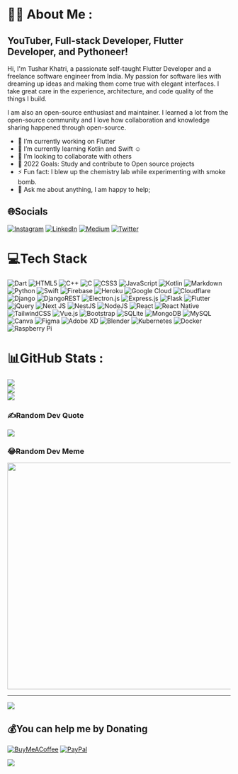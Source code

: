 # 👨‍💼 About Me : 
                                                                                              
## YouTuber, Full-stack Developer, Flutter Developer, and Pythoneer!

Hi, I'm Tushar Khatri, a passionate self-taught Flutter Developer and a freelance software engineer from India. My passion for software lies with dreaming up ideas and making them come true with elegant interfaces. I take great care in the experience, architecture, and code quality of the things I build.

I am also an open-source enthusiast and maintainer. I learned a lot from the open-source community and I love how collaboration and knowledge sharing happened through open-source.

- 🔭 I’m currently working on Flutter
- 🌱 I’m currently learning Kotlin and Swift ☺
- 👯 I’m looking to collaborate with others
- 🥅 2022 Goals: Study and contribute to Open source projects
- ⚡ Fun fact: I blew up the chemistry lab while experimenting with smoke bomb.
- 💬 Ask me about anything, I am happy to help;

## 🌐Socials
[![Instagram](https://img.shields.io/badge/Instagram-%23E4405F.svg?logo=Instagram&logoColor=white)](https://instagram.com/tushar_khatri_official_) [![LinkedIn](https://img.shields.io/badge/LinkedIn-%230077B5.svg?logo=linkedin&logoColor=white)](https://linkedin.com/in/tusharkhatriofficial) [![Medium](https://img.shields.io/badge/Medium-12100E?logo=medium&logoColor=white)](https://medium.com/@tusharkhatri) [![Twitter](https://img.shields.io/badge/Twitter-%231DA1F2.svg?logo=Twitter&logoColor=white)](https://twitter.com/DamanKhatri_) 

# 💻Tech Stack
![Dart](https://img.shields.io/badge/dart-%230175C2.svg?style=for-the-badge&logo=dart&logoColor=white) ![HTML5](https://img.shields.io/badge/html5-%23E34F26.svg?style=for-the-badge&logo=html5&logoColor=white) ![C++](https://img.shields.io/badge/c++-%2300599C.svg?style=for-the-badge&logo=c%2B%2B&logoColor=white) ![C](https://img.shields.io/badge/c-%2300599C.svg?style=for-the-badge&logo=c&logoColor=white) ![CSS3](https://img.shields.io/badge/css3-%231572B6.svg?style=for-the-badge&logo=css3&logoColor=white) ![JavaScript](https://img.shields.io/badge/javascript-%23323330.svg?style=for-the-badge&logo=javascript&logoColor=%23F7DF1E) ![Kotlin](https://img.shields.io/badge/kotlin-%230095D5.svg?style=for-the-badge&logo=kotlin&logoColor=white) ![Markdown](https://img.shields.io/badge/markdown-%23000000.svg?style=for-the-badge&logo=markdown&logoColor=white) ![Python](https://img.shields.io/badge/python-3670A0?style=for-the-badge&logo=python&logoColor=ffdd54) ![Swift](https://img.shields.io/badge/swift-F54A2A?style=for-the-badge&logo=swift&logoColor=white) ![Firebase](https://img.shields.io/badge/firebase-%23039BE5.svg?style=for-the-badge&logo=firebase) ![Heroku](https://img.shields.io/badge/heroku-%23430098.svg?style=for-the-badge&logo=heroku&logoColor=white) ![Google Cloud](https://img.shields.io/badge/Google%20Cloud-%234285F4.svg?style=for-the-badge&logo=google-cloud&logoColor=white) ![Cloudflare](https://img.shields.io/badge/Cloudflare-F38020?style=for-the-badge&logo=Cloudflare&logoColor=white) ![Django](https://img.shields.io/badge/django-%23092E20.svg?style=for-the-badge&logo=django&logoColor=white) ![DjangoREST](https://img.shields.io/badge/DJANGO-REST-ff1709?style=for-the-badge&logo=django&logoColor=white&color=ff1709&labelColor=gray) ![Electron.js](https://img.shields.io/badge/Electron-191970?style=for-the-badge&logo=Electron&logoColor=white) ![Express.js](https://img.shields.io/badge/express.js-%23404d59.svg?style=for-the-badge&logo=express&logoColor=%2361DAFB) ![Flask](https://img.shields.io/badge/flask-%23000.svg?style=for-the-badge&logo=flask&logoColor=white) ![Flutter](https://img.shields.io/badge/Flutter-%2302569B.svg?style=for-the-badge&logo=Flutter&logoColor=white) ![jQuery](https://img.shields.io/badge/jquery-%230769AD.svg?style=for-the-badge&logo=jquery&logoColor=white) ![Next JS](https://img.shields.io/badge/Next-black?style=for-the-badge&logo=next.js&logoColor=white) ![NestJS](https://img.shields.io/badge/nestjs-%23E0234E.svg?style=for-the-badge&logo=nestjs&logoColor=white) ![NodeJS](https://img.shields.io/badge/node.js-6DA55F?style=for-the-badge&logo=node.js&logoColor=white) ![React](https://img.shields.io/badge/react-%2320232a.svg?style=for-the-badge&logo=react&logoColor=%2361DAFB) ![React Native](https://img.shields.io/badge/react_native-%2320232a.svg?style=for-the-badge&logo=react&logoColor=%2361DAFB) ![TailwindCSS](https://img.shields.io/badge/tailwindcss-%2338B2AC.svg?style=for-the-badge&logo=tailwind-css&logoColor=white) ![Vue.js](https://img.shields.io/badge/vuejs-%2335495e.svg?style=for-the-badge&logo=vuedotjs&logoColor=%234FC08D) ![Bootstrap](https://img.shields.io/badge/bootstrap-%23563D7C.svg?style=for-the-badge&logo=bootstrap&logoColor=white) ![SQLite](https://img.shields.io/badge/sqlite-%2307405e.svg?style=for-the-badge&logo=sqlite&logoColor=white) ![MongoDB](https://img.shields.io/badge/MongoDB-%234ea94b.svg?style=for-the-badge&logo=mongodb&logoColor=white) ![MySQL](https://img.shields.io/badge/mysql-%2300f.svg?style=for-the-badge&logo=mysql&logoColor=white) ![Canva](https://img.shields.io/badge/Canva-%2300C4CC.svg?style=for-the-badge&logo=Canva&logoColor=white) 	![Figma](https://img.shields.io/badge/figma-%23F24E1E.svg?style=for-the-badge&logo=figma&logoColor=white) ![Adobe XD](https://img.shields.io/badge/Adobe%20XD-470137?style=for-the-badge&logo=Adobe%20XD&logoColor=#FF61F6) ![Blender](https://img.shields.io/badge/blender-%23F5792A.svg?style=for-the-badge&logo=blender&logoColor=white) ![Kubernetes](https://img.shields.io/badge/kubernetes-%23326ce5.svg?style=for-the-badge&logo=kubernetes&logoColor=white) ![Docker](https://img.shields.io/badge/docker-%230db7ed.svg?style=for-the-badge&logo=docker&logoColor=white) ![Raspberry Pi](https://img.shields.io/badge/-RaspberryPi-C51A4A?style=for-the-badge&logo=Raspberry-Pi)
# 📊GitHub Stats :
![](https://github-readme-stats.vercel.app/api?username=tusharkhatriofficial&theme=swift&hide_border=false&include_all_commits=false&count_private=false)<br/>
![](https://github-readme-streak-stats.herokuapp.com/?user=tusharkhatriofficial&theme=swift&hide_border=false)<br/>
![](https://github-readme-stats.vercel.app/api/top-langs/?username=tusharkhatriofficial&theme=swift&hide_border=false&include_all_commits=false&count_private=false&layout=compact)

### ✍️Random Dev Quote
![](https://quotes-github-readme.vercel.app/api?type=horizontal&theme=radical)

### 😂Random Dev Meme
<img src="https://random-memer.herokuapp.com/" width="512px"/>

---
[![](https://visitcount.itsvg.in/api?id=tusharkhatriofficial&icon=0&color=1)](https://visitcount.itsvg.in)

  ## 💰You can help me by Donating
  [![BuyMeACoffee](https://img.shields.io/badge/Buy%20Me%20a%20Coffee-ffdd00?style=for-the-badge&logo=buy-me-a-coffee&logoColor=black)](https://buymeacoffee.com/tusharkhatri) [![PayPal](https://img.shields.io/badge/PayPal-00457C?style=for-the-badge&logo=paypal&logoColor=white)](https://paypal.me/DevelopersOnline)

<img src="https://user-images.githubusercontent.com/64004539/165444064-67ec916c-660c-410d-91ce-1f39704a3981.svg" align="center">

 
 

 
<!-- commented code
 📫 How to reach me: 
* <a href="url"><img src="https://user-images.githubusercontent.com/64004539/163582926-dc45bd01-75d7-4a94-a19a-f4a1bafcefef.png" align="left" height="23" width="23" ></a> [Email](mailto:khatritushar420@gmail.com)
* <a href="url"><img src="https://user-images.githubusercontent.com/64004539/163581667-d02ef14e-f7bb-4b0a-8a16-b656bd3b1110.jpg" align="left" height="23" width="23" ></a> [Instagram](https://www.instagram.com/tushar_khatri_official_/)
* <a href="url"><img src="https://user-images.githubusercontent.com/64004539/163582101-31cb9cce-ea07-4ab3-a85b-741cd253d4cc.png" align="left" height="19" width="23" ></a> [YouTube](https://www.youtube.com/channel/UCcgYO9UkTyvozoFMXRfnN6g)
 
<a href="url"><img src="https://user-images.githubusercontent.com/64004539/165816472-f73feba2-1e40-4548-b332-780c27d4fbc0.gif" align="left" height="300"> <a href="url"><img src="https://user-images.githubusercontent.com/64004539/165815697-dce341ab-e933-4bd2-9336-4b86c5df88cd.gif" align="right"> 
 
 </a> [![68747470733a2f2f6d69726f2e6d656469756d2e636f6d2f6d61782f313430302f312a56714c597334383158396b775f43546f7367716c63672e706e67](https://user-images.githubusercontent.com/64004539/166110563-c1914324-4d21-47a2-bb71-ed10d4b7ad0a.png)](https://www.buymeacoffee.com/tusharkhatri)
 
 
 <a href="url"><img src="https://user-images.githubusercontent.com/64004539/165814098-8b4cc2c5-321e-428e-a7d8-0611d527a2b7.gif" align="right" height="120" width="160"> -->
 


